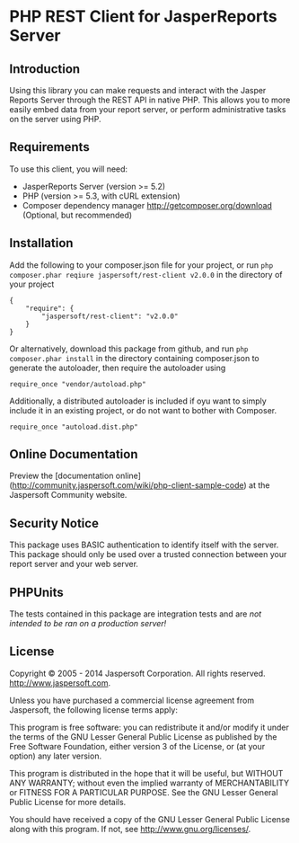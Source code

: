 PHP REST Client for JasperReports Server
=======================================

Introduction
-------------
Using this library you can make requests and interact with the Jasper Reports Server through the REST API in native PHP. This allows you to more easily embed data from your report server, or perform administrative tasks on the server using PHP.

Requirements
-------------
To use this client, you will need:
- JasperReports Server (version >= 5.2)
- PHP (version >= 5.3, with cURL extension)
- Composer dependency manager <http://getcomposer.org/download> (Optional, but recommended)


Installation
-------------
Add the following to your composer.json file for your project, or run `php composer.phar reqiure jaspersoft/rest-client v2.0.0` in the directory of your project

    {
	    "require": {
		    "jaspersoft/rest-client": "v2.0.0"
	    }
    }

Or alternatively, download this package from github, and run `php composer.phar install` in the directory containing composer.json to generate the autoloader, then require the autoloader using

	require_once "vendor/autoload.php"
	
Additionally, a distributed autoloader is included if oyu want to simply include it in an existing project, or do not want to bother with Composer.

	require_once "autoload.dist.php"

Online Documentation
--------------------
Preview the [documentation online] (http://community.jaspersoft.com/wiki/php-client-sample-code) at the Jaspersoft Community website.

Security Notice
----------------
This package uses BASIC authentication to identify itself with the server. This package should only be used over a trusted connection between your report server and your web server.

PHPUnits
--------
The tests contained in this package are integration tests and are _not intended to be ran on a production server!_

License
--------
Copyright &copy; 2005 - 2014 Jaspersoft Corporation. All rights reserved.
http://www.jaspersoft.com.

Unless you have purchased a commercial license agreement from Jaspersoft,
the following license terms apply:

This program is free software: you can redistribute it and/or modify
it under the terms of the GNU Lesser General Public License as
published by the Free Software Foundation, either version 3 of the
License, or (at your option) any later version.

This program is distributed in the hope that it will be useful,
but WITHOUT ANY WARRANTY; without even the implied warranty of
MERCHANTABILITY or FITNESS FOR A PARTICULAR PURPOSE. See the
GNU Lesser  General Public License for more details.

You should have received a copy of the GNU Lesser General Public  License
along with this program. If not, see <http://www.gnu.org/licenses/>.
